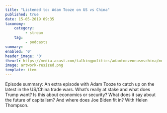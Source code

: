 ```yaml
---
title: "Listened to: Adam Tooze on US vs China"
published: true
date: 15-05-2019 09:35
taxonomy:
    category:
         - stream
    tag:
         - podcasts
summary:
enabled: '0'
header_image: '0'
theurl: https://media.acast.com/talkingpolitics/adamtoozeonusvschina/media.mp3
image: artwork-resized.png
template: item
---
```

 
Episode summary: An extra episode with Adam Tooze to catch up on the latest in the US/China trade wars. What’s really at stake and what does Trump want? Is this about economics or security? What does it say about the future of capitalism? And where does Joe Biden fit in? With Helen Thompson.
